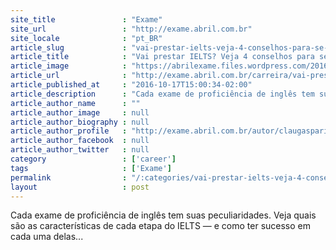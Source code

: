 ```yaml
---
site_title               : "Exame"
site_url                 : "http://exame.abril.com.br"
site_locale              : "pt_BR"
article_slug             : "vai-prestar-ielts-veja-4-conselhos-para-se-dar-bem-no-exame"
article_title            : "Vai prestar IELTS? Veja 4 conselhos para se dar bem no exame"
article_image            : "https://abrilexame.files.wordpress.com/2016/10/size_960_16_9_459082897-web-e1480015045374.jpg?quality=70&strip=all&w=680"
article_url              : "http://exame.abril.com.br/carreira/vai-prestar-ielts-veja-4-conselhos-para-se-dar-bem-no-exame/"
article_published_at     : "2016-10-17T15:00:34-02:00"
article_description      : "Cada exame de proficiência de inglês tem suas peculiaridades. Veja quais são as características de cada etapa do IELTS — e como ter sucesso em cada uma delas..."
article_author_name      : ""
article_author_image     : null
article_author_biography : null
article_author_profile   : "http://exame.abril.com.br/autor/claugasparini/"
article_author_facebook  : null
article_author_twitter   : null
category                 : ['career']
tags                     : ['Exame']
permalink                : "/:categories/vai-prestar-ielts-veja-4-conselhos-para-se-dar-bem-no-exame/"
layout                   : post
---
```


Cada exame de proficiência de inglês tem suas peculiaridades. Veja quais são as características de cada etapa do IELTS — e como ter sucesso em cada uma delas...
